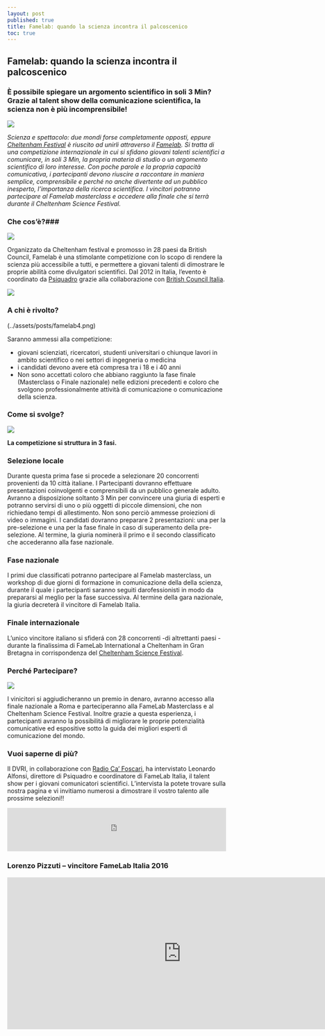 ```yaml
---
layout: post
published: true
title: Famelab: quando la scienza incontra il palcoscenico
toc: true
---
```


## Famelab: quando la scienza incontra il palcoscenico


### È possibile spiegare un argomento scientifico in soli 3 Min? Grazie al talent show della comunicazione scientifica, la scienza non è più incomprensibile!

![]({{site.baseurl}}/assets/posts/famelab.png)


_Scienza e spettacolo: due mondi forse completamente opposti, eppure [Cheltenham Festival](http://www.cheltenhamfestivals.com/) è riuscito ad unirli attraverso il [Famelab](http://www.famelab-italy.it/). Si tratta di una competizione internazionale in cui si sfidano giovani talenti scientifici a comunicare, in soli 3 Min, la propria materia di studio o un argomento scientifico di loro interesse. Con poche parole e la propria capacità comunicativa, i partecipanti devono riuscire a raccontare in maniera semplice, comprensibile e perché no anche divertente ad un pubblico inesperto, l’importanza della ricerca scientifica. I vincitori potranno partecipare al Famelab masterclass e accedere alla finale che si terrà durante il Cheltenham Science Festival._ 

### Che cos’è?###

![]({{site.baseurl}}/assets/posts/famelab2.png)

Organizzato da Cheltenham festival e promosso in 28 paesi da British Council, Famelab è una stimolante competizione con lo scopo di rendere la scienza più accessibile a tutti, e permettere a giovani talenti di dimostrare le proprie abilità come divulgatori scientifici. Dal 2012 in Italia, l’evento è coordinato da [Psiquadro](http://psiquadro.biz/) grazie alla collaborazione con [British Council Italia](https://www.britishcouncil.it/).  

![]({{site.baseurl}}/assets/posts/famelab3.png)

### A chi è rivolto?
(../assets/posts/famelab4.png)

Saranno ammessi alla competizione:
-	giovani scienziati, ricercatori, studenti universitari o chiunque lavori in ambito scientifico o nei settori di ingegneria o medicina
-	i candidati devono avere età compresa tra i 18 e i 40 anni
-	Non sono accettati coloro che abbiano raggiunto la fase finale (Masterclass o Finale nazionale) nelle edizioni precedenti e coloro che svolgono professionalmente attività di comunicazione o comunicazione della scienza. 

### Come si svolge?
![]({{site.baseurl}}/assets/posts/famelab5.png)

**La competizione si struttura in 3 fasi.**
### Selezione locale

Durante questa prima fase si procede a selezionare 20 concorrenti provenienti da 10 città italiane. I Partecipanti dovranno effettuare presentazioni coinvolgenti e comprensibili da un pubblico generale adulto. Avranno a disposizione soltanto 3 Min per convincere una giuria di esperti e potranno servirsi di uno o più oggetti di piccole dimensioni, che non richiedano tempi di allestimento. Non sono perciò ammesse proiezioni di video o immagini. I candidati dovranno preparare 2 presentazioni: una per la pre-selezione e una per la fase finale in caso di superamento della pre-selezione. Al termine, la giuria nominerà il primo e il secondo classificato che accederanno alla fase nazionale.

### Fase nazionale

I primi due classificati potranno partecipare al Famelab masterclass, un workshop di due giorni di formazione in comunicazione della della scienza, durante il quale i partecipanti saranno seguiti darofessionisti in modo da prepararsi al meglio per la fase successiva. Al termine della gara nazionale, la giuria decreterà il vincitore di Famelab Italia.

### Finale internazionale

L’unico vincitore italiano si sfiderá con 28 concorrenti -di altrettanti paesi - durante la finalissima di FameLab International a Cheltenham in Gran Bretagna in corrispondenza del [Cheltenham Science Festival](CHELTEnhamfestivals.com). 

### Perché Partecipare?

![]({{site.baseurl}}/assets/posts/famelab6.png)

I vinicitori si aggiudicheranno un premio in denaro, avranno accesso alla finale nazionale a Roma e parteciperanno alla FameLab Masterclass e al Cheltenham Science Festival. Inoltre grazie a questa esperienza, i partecipanti avranno la possibilitá di migliorare le proprie potenzialità comunicative ed espositive sotto la guida dei migliori esperti di comunicazione del mondo.

### Vuoi saperne di più?

Il DVRI, in collaborazione con [Radio Ca’ Foscari](radiocafoscari.it), ha intervistato Leonardo Alfonsi, direttore di Psiquadro e coordinatore di FameLab Italia, il talent show per i giovani comunicatori scientifici. L’intervista la potete trovare sulla nostra pagina e vi invitiamo numerosi a dimostrare il vostro talento alle prossime selezioni!!

<iframe src="https://widget.spreaker.com/player?episode_id=11378084&theme=light&autoplay=false&playlist=false&cover_image_url=https%3A%2F%2Fd3wo5wojvuv7l.cloudfront.net%2Fimages.spreaker.com%2Foriginal%2F4ac72efaab993ad9d7057901f1046e01.jpg" width="100%" height="100px" frameborder="0"></iframe>


### Lorenzo Pizzuti – vincitore FameLab Italia 2016 

<iframe width="800" height="350" src="https://www.youtube.com/embed/nBzYSM0LxKI" frameborder="0" allowfullscreen></iframe>
